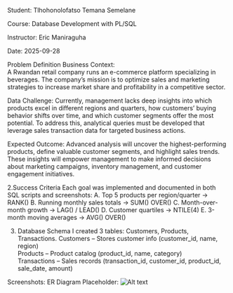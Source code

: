 Student: Tlhohonolofatso Temana Semelane

Course: Database Development with PL/SQL

Instructor: Eric Maniraguha

Date: 2025-09-28

Problem Definition
Business Context:  
A Rwandan retail company runs an e-commerce platform specializing in beverages. The company’s mission is to optimize sales and marketing strategies to increase market share and profitability in a competitive sector.

Data Challenge:
Currently, management lacks deep insights into which products excel in different regions and quarters, how customers’ buying behavior shifts over time, and which customer segments offer the most potential. To address this, analytical queries must be developed that leverage sales transaction data for targeted business actions.

Expected Outcome:
Advanced analysis will uncover the highest-performing products, define valuable customer segments, and highlight sales trends. These insights will empower management to make informed decisions about marketing campaigns, inventory management, and customer engagement initiatives.

2.Success Criteria
Each goal was implemented and documented in both SQL scripts and screenshots:
A. Top 5 products per region/quarter → RANK()
B. Running monthly sales totals → SUM() OVER()
C. Month-over-month growth → LAG() / LEAD()
D. Customer quartiles → NTILE(4)
E. 3-month moving averages → AVG() OVER()

3. Database Schema
I created 3 tables: Customers, Products, Transactions.
Customers – Stores customer info (customer_id, name, region)  
Products – Product catalog (product_id, name, category)  
Transactions – Sales records (transaction_id, customer_id, product_id, sale_date, amount)

 Screenshots:
ER Diagram Placeholder:
![Alt text](screenshots/er_diagram.PNG)



 






